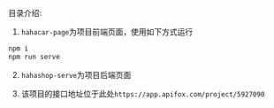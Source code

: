 目录介绍:

1. `hahacar-page`为项目前端页面，使用如下方式运行
``` cmd
npm i
npm run serve
```

2. `hahashop-serve`为项目后端页面


3. 该项目的接口地址位于此处`https://app.apifox.com/project/5927090`